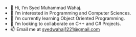- 👋 Hi, I’m Syed Muhammad Wahaj.
- 👀 I’m interested in Programming and Computer Sciences.
- 🌱 I’m currently learning Object Oriented Programming.
- 💞️ I’m looking to collaborate on C++ and C# Projects.
- 📫 Email me at syedwahaj1221@gmail.com 

<!---
Wahaj110Haider/Wahaj110Haider is a ✨ special ✨ repository because its `README.md` (this file) appears on your GitHub profile.
You can click the Preview link to take a look at your changes.
--->
